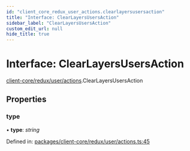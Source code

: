 ```yaml
---
id: "client_core_redux_user_actions.clearlayersusersaction"
title: "Interface: ClearLayersUsersAction"
sidebar_label: "ClearLayersUsersAction"
custom_edit_url: null
hide_title: true
---
```


# Interface: ClearLayersUsersAction

[client-core/redux/user/actions](../modules/client_core_redux_user_actions.md).ClearLayersUsersAction

## Properties

### type

• **type**: *string*

Defined in: [packages/client-core/redux/user/actions.ts:45](https://github.com/xr3ngine/xr3ngine/blob/5c3dcaef1/packages/client-core/redux/user/actions.ts#L45)
